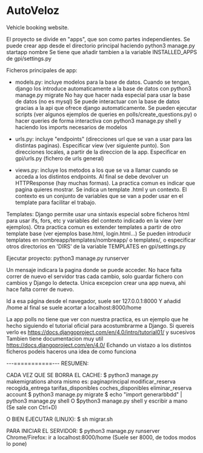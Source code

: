 # AutoVeloz
Vehicle booking website. 

El proyecto se divide en "apps", que son como partes independientes. Se puede crear app desde el directorio principal haciendo
python3 manage.py startapp nombre
Se tiene que añadir tambien a la variable INSTALLED_APPS de gpi/settings.py

Ficheros principales de app:

- models.py: incluye modelos para la base de datos. Cuando se tengan, django los introduce automaticamente a la base de datos con
python3 manage.py migrate
No hay que hacer nada especial para usar la base de datos (no es mysql)
Se puede interactuar con la base de datos gracias a la api que ofrece django automaticamente. Se pueden ejecutar scripts
(ver algunos ejemplos de queries en polls/create_questions.py) o hacer queries de forma interactiva con
python3 manage.py shell
y haciendo los imports necesarios de modelos

- urls.py: incluye "endpoints" (direcciones url que se van a usar para las distintas paginas). Especificar view
(ver siguiente punto). Son direcciones locales, a partir de la direccion de la app. Especificar en gpi/urls.py (fichero de urls general)

- views.py: incluye los metodos a los que se va a llamar cuando se acceda a los distintos endpoints. Al final se debe devolver
un HTTPResponse (hay muchas formas). La practica comun es indicar que pagina quieres mostrar. Se indica un template .html y un contexto.
El contexto es un conjunto de variables que se van a poder usar en el template para facilitar el trabajo.

Templates:
Django permite usar una sintaxis especial sobre ficheros html para usar ifs, fors, etc y variables del contexto indicado en la view
(ver ejemplos). Otra practica comun es extender templates a partir de otro template base (ver ejemplos base.html, login.html...)
Se pueden introducir templates en nombreapp/templates/nombreapp/ o templates/, o especificar otros directorios en 'DIRS' de la variable TEMPLATES
en gpi/settings.py

Ejecutar proyecto:
python3 manage.py runserver


Un mensaje indicara la pagina donde se puede acceder. No hace falta correr de nuevo el servidor tras cada cambio, solo guardar fichero con cambios
y Django lo detecta. Unica excepcion crear una app nueva, ahi hace falta correr de nuevo.

Id a esa página desde el navegador, suele ser 127.0.0.1:8000
Y añadid /home al final
se suele acortar a localhost:8000/home

La app polls no tiene que ver con nuestra practica, es un ejemplo que he hecho siguiendo el tutorial oficial para acostumbrarme a Django.
Si quereis verlo es https://docs.djangoproject.com/en/4.0/intro/tutorial01/ y sucesivos
Tambien tiene documentacion muy util https://docs.djangoproject.com/en/4.0/
Echando un vistazo a los distintos ficheros podeis haceros una idea de como funciona

---===========---
RESUMEN:

CADA VEZ QUE SE BORRA EL CACHE:
$ python3 manage.py makemigrations <carpetas con modelos>
	ahora mismo es: paginaprincipal modificar_reserva recogida_entrega tarifas_disponibles coches_disponibles eliminar_reserva account
$ python3 manage.py migrate
$ echo "import generarbbdd" | python3 manage.py shell
	O $python3 manage.py shell y escribir a mano (Se sale con Ctrl+D)

O BIEN EJECUTAR (LINUX):
$ sh migrar.sh

PARA INICIAR EL SERVIDOR:
$ python3 manage.py runserver
Chrome/Firefox: ir a localhost:8000/home (Suele ser 8000, de todos modos lo pone)
